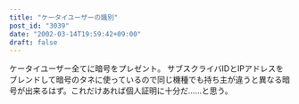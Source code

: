 ```yaml
---
title: "ケータイユーザーの識別"
post_id: "3039"
date: "2002-03-14T19:59:42+09:00"
draft: false
---
```



ケータイユーザー全てに暗号をプレゼント。 サブスクライバIDとIPアドレスをブレンドして暗号のタネに使っているので同じ機種でも持ち主が違うと異なる暗号が出来るはず。これだけあれば個人証明に十分だ……と思う。
